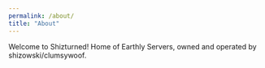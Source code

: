 ```yaml
---
permalink: /about/
title: "About"
---
```


Welcome to Shizturned!
Home of Earthly Servers, owned and operated by shizowski/clumsywoof.
